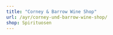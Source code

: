 ```yaml
---
title: "Corney & Barrow Wine Shop"
url: /ayr/corney-und-barrow-wine-shop/
shop: Spirituosen
---
```

